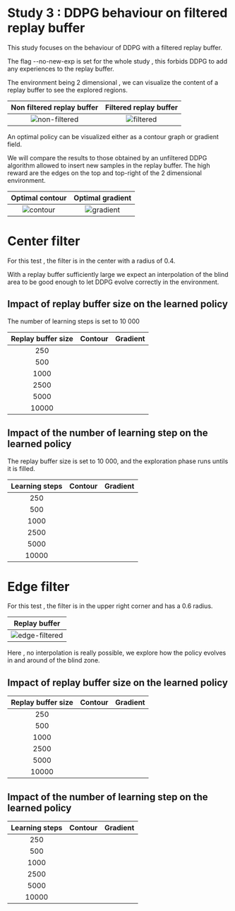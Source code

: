# Study 3 : DDPG behaviour on filtered replay buffer

This study focuses on the behaviour of DDPG with a filtered replay buffer.

The flag --no-new-exp is set for the whole study , this forbids DDPG to add any experiences to the replay buffer.

The environment being 2 dimensional , we can visualize the content of a replay buffer to see the explored regions.

Non filtered replay buffer           |  Filtered replay buffer
:-------------------------:|:-------------------------:
![non-filtered](https://raw.githubusercontent.com/schott97l/RL_analysis/master/Studies/Study_3/images/non-filtered.png)   |  ![filtered](https://raw.githubusercontent.com/schott97l/RL_analysis/master/Studies/Study_3/images/filtered.png)


An optimal policy can be visualized either as a contour graph or gradient field.

We will compare the results to those obtained by an unfiltered DDPG algorithm allowed to insert new samples in the replay buffer. The high reward are the edges on the top and top-right of the 2 dimensional environment.

Optimal contour           |  Optimal gradient
:-------------------------:|:-------------------------:
![contour](https://raw.githubusercontent.com/schott97l/RL_analysis/master/Studies/Study_3/images/contour.png)   |  ![gradient](https://raw.githubusercontent.com/schott97l/RL_analysis/master/Studies/Study_3/images/gradient.png)


# Center filter

For this test , the filter is in the center with a radius of 0.4.

With a replay buffer sufficiently large we expect an interpolation of the blind area to be good enough to let DDPG evolve correctly in the environment.

## Impact of replay buffer size on the learned policy 

The number of learning steps is set to 10 000

| Replay buffer size  |  Contour | Gradient  |
|:-:|:-:|:-:|
|  250 |   |   |
|  500 |   |   |
|  1000 |   |   |
|  2500 |   |   |
|  5000 |   |   |
|  10000 |   |   |

## Impact of the number of learning step on the learned policy

The replay buffer size is set to 10 000, and the exploration phase runs untils it is filled.

| Learning steps  |  Contour | Gradient  |
|:-:|:-:|:-:|
|  250 |   |   |
|  500 |   |   |
|  1000 |   |   |
|  2500 |   |   |
|  5000 |   |   |
|  10000 |   |   | 

# Edge filter

For this test , the filter is in the upper right corner and has a 0.6 radius.

|  Replay buffer |
|:-:|
| ![edge-filtered](https://raw.githubusercontent.com/schott97l/RL_analysis/master/Studies/Study_3/images/edge-filtered.png)  |
Here , no interpolation is really possible,  we explore how the policy evolves in and around of the blind zone.

## Impact of replay buffer size on the learned policy 

| Replay buffer size  |  Contour | Gradient  |
|:-:|:-:|:-:|
|  250 |   |   |
|  500 |   |   |
|  1000 |   |   |
|  2500 |   |   |
|  5000 |   |   |
|  10000 |   |   |

## Impact of the number of learning step on the learned policy

| Learning steps  |  Contour | Gradient  |
|:-:|:-:|:-:|
|  250 |   |   |
|  500 |   |   |
|  1000 |   |   |
|  2500 |   |   |
|  5000 |   |   |
|  10000 |   |   |
